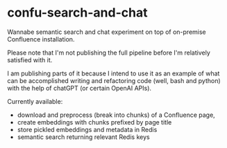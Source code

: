 # confu-search-and-chat
Wannabe semantic search and chat experiment on top of on-premise Confluence installation.

Please note that I'm not publishing the full pipeline before I'm relatively satisfied with it.

I am publishing parts of it because I intend to use it as an example of what can be accomplished
writing and refactoring code (well, bash and python) with the help of chatGPT (or certain OpenAI
APIs).

Currently available:
* download and preprocess (break into chunks) of a Confluence page,
* create embeddings with chunks prefixed by page title
* store pickled embeddings and metadata in Redis
* semantic search returning relevant Redis keys
